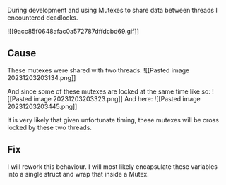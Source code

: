 During development and using Mutexes to share data between threads I encountered deadlocks.

![[9acc85f0648afac0a572787dffdcbd69.gif]]
## Cause
These mutexes were shared with two threads:
![[Pasted image 20231203203134.png]]

And since some of these mutexes are locked at the same time like so:
![[Pasted image 20231203203323.png]]
And here:
![[Pasted image 20231203203445.png]]

It is very likely that given unfortunate timing, these mutexes will be cross locked by these two threads.

## Fix
I will rework this behaviour. I will most likely encapsulate these variables into a single struct and wrap that inside a Mutex.